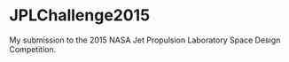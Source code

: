 # JPLChallenge2015
My submission to the 2015 NASA Jet Propulsion Laboratory Space Design Competition.
